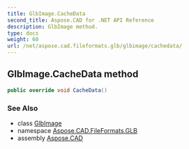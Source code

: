 ```yaml
---
title: GlbImage.CacheData
second_title: Aspose.CAD for .NET API Reference
description: GlbImage method. 
type: docs
weight: 60
url: /net/aspose.cad.fileformats.glb/glbimage/cachedata/
---
```

## GlbImage.CacheData method

```csharp
public override void CacheData()
```

### See Also

* class [GlbImage](../)
* namespace [Aspose.CAD.FileFormats.GLB](../../glbimage/)
* assembly [Aspose.CAD](../../../)


